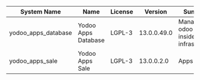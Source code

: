 | System Name | Name | License | Version | Summary | Price |
|---|---|---|---|---|---|
| yodoo_apps_database | Yodoo Apps Database | LGPL-3 | 13.0.0.49.0 | Manage all odoo apps inside your infrastructure |  |
| yodoo_apps_sale | Yodoo Apps Sale | LGPL-3 | 13.0.0.2.0 | Apps Sales |  |
